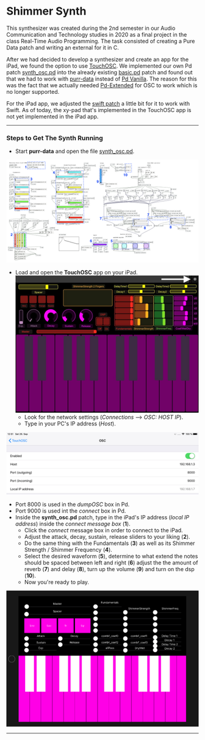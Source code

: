 # Shimmer Synth 

This synthesizer was created during the 2nd semester in our Audio Communication and Technology studies in 2020 as a final project in the class Real-Time Audio Programming. The task consisted of creating a Pure Data patch and writing an external for it in C. 

After we had decided to develop a synthesizer and create an app for the iPad, we found the option to use [TouchOSC](https://hexler.net/docs/touchosc-getting-started). 
We implemented our own Pd patch [synth_osc.pd](https://github.com/thomaschhh/RTAP-Synthesizer/blob/master/PureData/synth_osc.pd) into the already existing [basic.pd](https://hexler.net/pub/touchosc/basic.pd) patch and found out that we had to work with [purr-data](https://agraef.github.io/purr-data/) instead of [Pd Vanilla](http://puredata.info/downloads/pure-data). The reason for this was the fact that we actually needed [Pd-Extended](http://puredata.info/downloads/pd-extended) for OSC to work which is no longer supported.

For the iPad app, we adjusted the [swift patch](https://github.com/thomaschhh/RTAP-Synthesizer/blob/master/PureData/synth_swift.pd) a little bit for it to work with Swift.
As of today, the xy-pad that's implemented in the TouchOSC app is not yet implemented in the iPad app.

***

### Steps to Get The Synth Running

- Start **purr-data** and open the file [synth_osc.pd](https://github.com/thomaschhh/RTAP-Synthesizer/blob/master/PureData/synth_osc.pd).

![Entire Pd Patch](https://github.com/thomaschhh/RTAP-Synthesizer/blob/master/Images/pd_patch.png?raw=true)

- Load and open the **TouchOSC** app on your iPad.
![Entire Pd Patch](https://github.com/thomaschhh/RTAP-Synthesizer/blob/master/Images/osc_layout.jpg?raw=true)
    - Look for the network settings (*Connections* --> *OSC: HOST IP*).
    - Type in your PC's IP address (*Host*).
    
![Entire Pd Patch](https://github.com/thomaschhh/RTAP-Synthesizer/blob/master/Images/osc_connections.jpg?raw=true)

- Port 8000 is used in the *dumpOSC* box in Pd. 
- Port 9000 is used int the *connect* box in Pd.
- Inside the **synth_osc.pd** patch, type in the iPad's IP address (*local IP address*) inside the *connect message box* (**1**).
    - Click the *connect* message box in order to connect to the iPad.
    - Adjust the attack, decay, sustain, release sliders to your liking (**2**).
    - Do the same thing with the Fundamentals (**3**) as well as its Shimmer Strength / Shimmer Frequency (**4**).
    - Select the desired waveform (**5**), determine to what extend the notes should be spaced between left and right (**6**) adjust the the amount of reverb (**7**)  and delay (**8**), turn up the volume (**9**) and turn on the dsp (**10**). 
    - Now you're ready to play. 
    
![iPad App](https://github.com/thomaschhh/RTAP-Synthesizer/blob/master/Images/ipad.png?raw=true)

***
    
